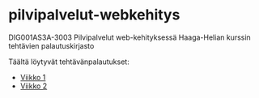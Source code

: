 # pilvipalvelut-webkehitys
DIG001AS3A-3003 Pilvipalvelut web-kehityksessä Haaga-Helian kurssin tehtävien palautuskirjasto

Täältä löytyvät tehtävänpalautukset:

- [Viikko 1](./viikko1/index.md)
- [Viikko 2](./viikko2/index.md)
